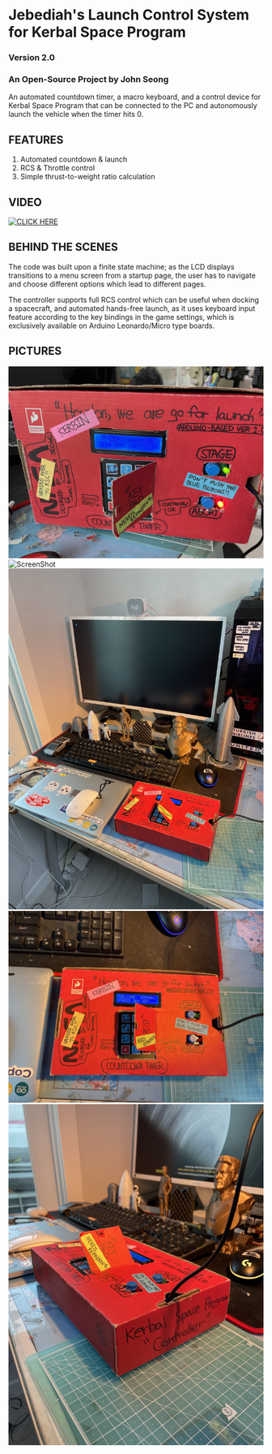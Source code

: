 # Jebediah's Launch Control System for Kerbal Space Program
### Version 2.0
### An Open-Source Project by John Seong

An automated countdown timer, a macro keyboard, and a control device for Kerbal Space Program that can be connected to the PC and autonomously launch the vehicle when the timer hits 0.

## FEATURES
1. Automated countdown & launch
2. RCS & Throttle control
3. Simple thrust-to-weight ratio calculation

## VIDEO

[![CLICK HERE](https://img.youtube.com/vi/l9Dpn6NV0MA/0.jpg)](https://www.youtube.com/watch?v=l9Dpn6NV0MA)

## BEHIND THE SCENES
The code was built upon a finite state machine; as the LCD displays transitions to a menu screen from a startup page, the user has to navigate and choose different options which lead to different pages.

The controller supports full RCS control which can be useful when docking a spacecraft, and automated hands-free launch, as it uses keyboard input feature according to the key bindings in the game settings, which is exclusively available on Arduino Leonardo/Micro type boards.

## PICTURES

![ScreenShot](IMG_1621.jpeg)
![ScreenShot](IMG_1622.jpeg)
![ScreenShot](IMG_1625.jpeg)
![ScreenShot](IMG_1631.jpeg)
![ScreenShot](IMG_1632.jpeg)
